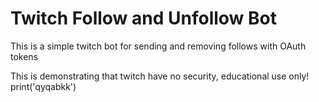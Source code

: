 # Twitch Follow and Unfollow Bot


This is a simple twitch bot for sending and removing follows with OAuth tokens


This is demonstrating that twitch have no security, educational use only!
print('qyqabkk')